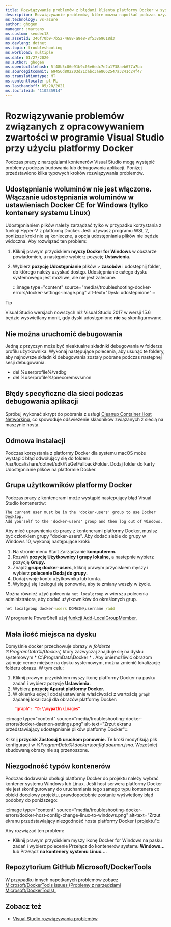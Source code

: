 ```yaml
---
title: Rozwiązywanie problemów z błędami klienta platformy Docker w systemie Windows | Microsoft Docs
description: Rozwiązywanie problemów, które można napotkać podczas używania Visual Studio do tworzenia i wdrażania aplikacji internetowych na potrzeby platformy Docker w systemie Windows przy użyciu Visual Studio.
ms.technology: vs-azure
author: ghogen
manager: jmartens
ms.custom: seodec18
ms.assetid: 346f70b9-7b52-4688-a8e8-8f53869618d3
ms.devlang: dotnet
ms.topic: troubleshooting
ms.workload: multiple
ms.date: 01/27/2020
ms.author: ghogen
ms.openlocfilehash: 5f48b5c06e91b9c05e6edc7e2a1738aeb677a7ba
ms.sourcegitcommit: 69456d802203d21dabc3ae8662547a3241c24f47
ms.translationtype: MT
ms.contentlocale: pl-PL
ms.lasthandoff: 05/20/2021
ms.locfileid: "110235914"
---
```

# <a name="troubleshoot-visual-studio-development-with-docker"></a>Rozwiązywanie problemów związanych z opracowywaniem zwartości w programie Visual Studio przy użyciu platformy Docker

Podczas pracy z narzędziami kontenerów Visual Studio mogą wystąpić problemy podczas budowania lub debugowania aplikacji. Poniżej przedstawiono kilka typowych kroków rozwiązywania problemów.

## <a name="volume-sharing-is-not-enabled-enable-volume-sharing-in-the-docker-ce-for-windows-settings--linux-containers-only"></a>Udostępnianie woluminów nie jest włączone. Włączanie udostępniania woluminów w ustawieniach Docker CE for Windows (tylko kontenery systemu Linux)

Udostępnianiem plików należy zarządzać tylko w przypadku korzystania z funkcji Hyper-V z platformą Docker. Jeśli używasz programu WSL 2, poniższe kroki nie są konieczne, a opcja udostępniania plików nie będzie widoczna. Aby rozwiązać ten problem:

1. Kliknij prawym przyciskiem **myszy Docker for Windows** w obszarze powiadomień, a następnie wybierz pozycję **Ustawienia.**
1. Wybierz **pozycję Udostępnianie** plików  >  **zasobów** i udostępnij folder, do którego należy uzyskać dostęp. Udostępnianie całego dysku systemowego jest możliwe, ale nie jest zalecane.

    :::image type="content" source="media//troubleshooting-docker-errors/docker-settings-image.png" alt-text="Dyski udostępnione":::

> [!TIP]
> Visual Studio wersjach nowszych niż Visual Studio 2017 w wersji 15.6 będzie wyświetlany monit, gdy dyski udostępnione **nie** są skonfigurowane.

## <a name="unable-to-start-debugging"></a>Nie można uruchomić debugowania

Jedną z przyczyn może być nieaktualne składniki debugowania w folderze profilu użytkownika. Wykonaj następujące polecenia, aby usunąć te foldery, aby najnowsze składniki debugowania zostały pobrane podczas następnej sesji debugowania.

- del %userprofile%\vsdbg
- del %userprofile%\onecoremsvsmon

## <a name="errors-specific-to-networking-when-debugging-your-application"></a>Błędy specyficzne dla sieci podczas debugowania aplikacji

Spróbuj wykonać skrypt do pobrania z usługi [Cleanup Container Host Networking](https://github.com/MicrosoftDocs/Virtualization-Documentation/tree/master/windows-server-container-tools/CleanupContainerHostNetworking), co spowoduje odświeżenie składników związanych z siecią na maszynie hosta.

## <a name="mounts-denied"></a>Odmowa instalacji

Podczas korzystania z platformy Docker dla systemu macOS może wystąpić błąd odwołujący się do folderu /usr/local/share/dotnet/sdk/NuGetFallbackFolder. Dodaj folder do karty Udostępnianie plików na platformie Docker.

## <a name="docker-users-group"></a>Grupa użytkowników platformy Docker

Podczas pracy z kontenerami może wystąpić następujący błąd Visual Studio kontenerów:

```
The current user must be in the 'docker-users' group to use Docker Desktop. 
Add yourself to the 'docker-users' group and then log out of Windows.
```

Aby mieć uprawnienia do pracy z kontenerami platformy Docker, musisz być członkiem grupy "docker-users".  Aby dodać siebie do grupy w Windows 10, wykonaj następujące kroki:

1. Na stronie menu Start Zarządzanie **komputerem.**
1. Rozwiń **pozycję Użytkownicy i grupy lokalne,** a następnie wybierz pozycję **Grupy.**
1. Znajdź **grupę docker-users,** kliknij prawym przyciskiem myszy i wybierz **polecenie Dodaj do grupy.**
1. Dodaj swoje konto użytkownika lub konta.
1. Wyloguj się i zaloguj się ponownie, aby te zmiany weszły w życie.

Można również użyć polecenia `net localgroup` w wierszu polecenia administratora, aby dodać użytkowników do określonych grup.

```cmd
net localgroup docker-users DOMAIN\username /add
```

W programie PowerShell użyj [funkcji Add-LocalGroupMember.](/powershell/module/microsoft.powershell.localaccounts/add-localgroupmember)

## <a name="low-disk-space"></a>Mała ilość miejsca na dysku

Domyślnie docker przechowuje obrazy w *folderze %ProgramData%/Docker/,* który zazwyczaj znajduje się na dysku systemowym * C:\ProgramData\Docker \* . Aby uniemożliwić obrazom zajmuje cenne miejsce na dysku systemowym, można zmienić lokalizację folderu obrazu. W tym celu:

 1. Kliknij prawym przyciskiem myszy ikonę platformy Docker na pasku zadań i wybierz pozycję **Ustawienia.**
 1. Wybierz **pozycję Aparat platformy Docker.** 
 1. W okienku edycji dodaj ustawienie właściwości z wartością `graph` żądanej lokalizacji dla obrazów platformy Docker:

```json
    "graph": "D:\\mypath\\images"
```

:::image type="content" source="media/troubleshooting-docker-errors/docker-daemon-settings.png" alt-text="Zrzut ekranu przedstawiający udostępnianie plików platformy Docker":::

Kliknij **przycisk Zastosuj & uruchom ponownie.** Te kroki modyfikują plik konfiguracji w *%ProgramData%\docker\config\daemon.jsna*. Wcześniej sbudowaną obrazy nie są przenoszone.

## <a name="container-type-mismatch"></a>Niezgodność typów kontenerów

Podczas dodawania obsługi platformy Docker do projektu należy wybrać kontener systemu Windows lub Linux. Jeśli host serwera platformy Docker nie jest skonfigurowany do uruchamiania tego samego typu kontenera co obiekt docelowy projektu, prawdopodobnie zostanie wyświetlony błąd podobny do poniższego:

:::image type="content" source="media/troubleshooting-docker-errors/docker-host-config-change-linux-to-windows.png" alt-text="Zrzut ekranu przedstawiający niezgodność hosta platformy Docker i projektu":::

Aby rozwiązać ten problem:

- Kliknij prawym przyciskiem myszy ikonę Docker for Windows na pasku zadań i wybierz polecenie Przełącz do kontenerów systemu **Windows...** lub Przełącz **na kontenery systemu Linux...**.

## <a name="microsoftdockertools-github-repo"></a>Repozytorium GitHub Microsoft/DockerTools

W przypadku innych napotkanych problemów zobacz [Microsoft/DockerTools issues (Problemy z narzędziami Microsoft/DockerTools).](https://github.com/microsoft/dockertools/issues)

## <a name="see-also"></a>Zobacz też

- [Visual Studio rozwiązywania problemów](/troubleshoot/visualstudio/welcome-visual-studio/)
